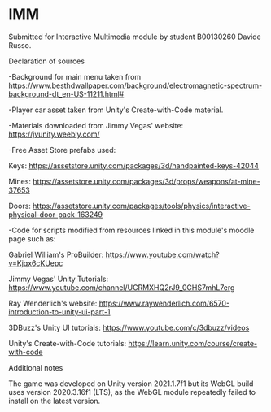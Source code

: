 # IMM

Submitted for Interactive Multimedia module by student B00130260 Davide Russo.

Declaration of sources


-Background for main menu taken from https://www.besthdwallpaper.com/background/electromagnetic-spectrum-background-dt_en-US-11211.html#

-Player car asset taken from Unity's Create-with-Code material.

-Materials downloaded from Jimmy Vegas' website: https://jvunity.weebly.com/ 

-Free Asset Store prefabs used:

  Keys: https://assetstore.unity.com/packages/3d/handpainted-keys-42044
  
  Mines: https://assetstore.unity.com/packages/3d/props/weapons/at-mine-37653
  
  Doors: https://assetstore.unity.com/packages/tools/physics/interactive-physical-door-pack-163249
  
  
-Code for scripts modified from resources linked in this module's moodle page such as: 

  Gabriel William's ProBuilder: https://www.youtube.com/watch?v=Kjqx6cKUepc
  
  Jimmy Vegas' Unity Tutorials: https://www.youtube.com/channel/UCRMXHQ2rJ9_0CHS7mhL7erg
  
  Ray Wenderlich's website: https://www.raywenderlich.com/6570-introduction-to-unity-ui-part-1
  
  3DBuzz's Unity UI tutorials: https://www.youtube.com/c/3dbuzz/videos
  
  Unity's Create-with-Code tutorials: https://learn.unity.com/course/create-with-code
  
  
  Additional notes
  
  The game was developed on Unity version 2021.1.7f1 but its WebGL build uses version 2020.3.16f1 (LTS), as the WebGL module repeatedly failed to install on the latest version.
